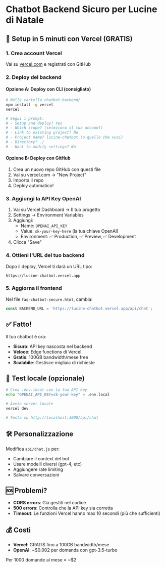 # Chatbot Backend Sicuro per Lucine di Natale

## 🚀 Setup in 5 minuti con Vercel (GRATIS)

### 1. Crea account Vercel
Vai su [vercel.com](https://vercel.com) e registrati con GitHub

### 2. Deploy del backend

#### Opzione A: Deploy con CLI (consigliato)
```bash
# Nella cartella chatbot-backend/
npm install -g vercel
vercel

# Segui i prompt:
# - Setup and deploy? Yes
# - Which scope? (seleziona il tuo account)
# - Link to existing project? No
# - Project name? lucine-chatbot (o quello che vuoi)
# - Directory? ./
# - Want to modify settings? No
```

#### Opzione B: Deploy con GitHub
1. Crea un nuovo repo GitHub con questi file
2. Vai su vercel.com → "New Project"
3. Importa il repo
4. Deploy automatico!

### 3. Aggiungi la API Key OpenAI
1. Vai su Vercel Dashboard → Il tuo progetto
2. Settings → Environment Variables
3. Aggiungi:
   - Name: `OPENAI_API_KEY`
   - Value: `sk-your-key-here` (la tua chiave OpenAI)
   - Environment: ✅ Production, ✅ Preview, ✅ Development
4. Clicca "Save"

### 4. Ottieni l'URL del tuo backend
Dopo il deploy, Vercel ti darà un URL tipo:
```
https://lucine-chatbot.vercel.app
```

### 5. Aggiorna il frontend
Nel file `faq-chatbot-secure.html`, cambia:
```javascript
const BACKEND_URL = 'https://lucine-chatbot.vercel.app/api/chat';
```

## ✅ Fatto! 

Il tuo chatbot è ora:
- **Sicuro**: API key nascosta nel backend
- **Veloce**: Edge functions di Vercel
- **Gratis**: 100GB bandwidth/mese free
- **Scalabile**: Gestisce migliaia di richieste

## 📝 Test locale (opzionale)

```bash
# Crea .env.local con la tua API key
echo "OPENAI_API_KEY=sk-your-key" > .env.local

# Avvia server locale
vercel dev

# Testa su http://localhost:3000/api/chat
```

## 🛠 Personalizzazione

Modifica `api/chat.js` per:
- Cambiare il context del bot
- Usare modelli diversi (gpt-4, etc)
- Aggiungere rate limiting
- Salvare conversazioni

## 🆘 Problemi?

- **CORS errors**: Già gestiti nel codice
- **500 errors**: Controlla che la API key sia corretta
- **Timeout**: Le funzioni Vercel hanno max 10 secondi (più che sufficienti)

## 💰 Costi

- **Vercel**: GRATIS fino a 100GB bandwidth/mese
- **OpenAI**: ~$0.002 per domanda con gpt-3.5-turbo

Per 1000 domande al mese = ~$2